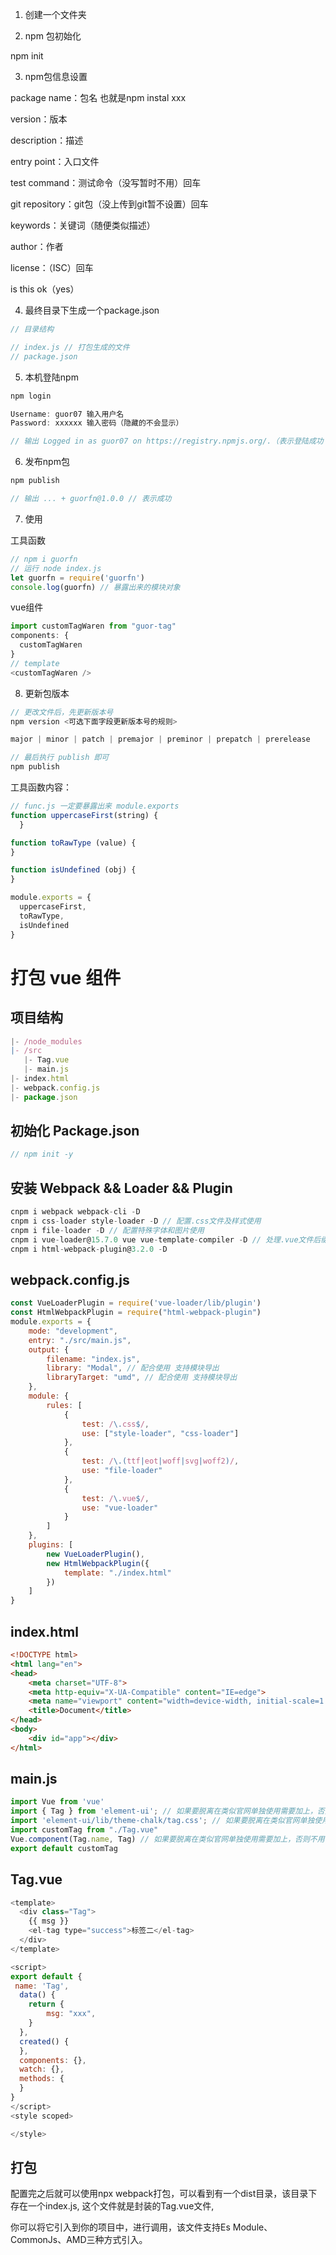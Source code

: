 1. 创建一个文件夹


2. npm 包初始化

npm init


3. npm包信息设置

package name：包名 也就是npm instal xxx

version：版本

description：描述

entry point：入口文件

test command：测试命令（没写暂时不用）回车

git repository：git包（没上传到git暂不设置）回车

keywords：关键词（随便类似描述）

author：作者

license：（ISC）回车

is this ok（yes）


4. 最终目录下生成一个package.json
```js
// 目录结构

// index.js // 打包生成的文件
// package.json 
```


5. 本机登陆npm
```javascript
npm login

Username: guor07 输入用户名
Password: xxxxxx 输入密码（隐藏的不会显示）

// 输出 Logged in as guor07 on https://registry.npmjs.org/.（表示登陆成功！）

```

6. 发布npm包
```javascript
npm publish

// 输出 ... + guorfn@1.0.0 // 表示成功

```

7. 使用

工具函数
```javascript
// npm i guorfn
// 运行 node index.js
let guorfn = require('guorfn')
console.log(guorfn) // 暴露出来的模块对象
```

vue组件
```js
import customTagWaren from "guor-tag"
components: {
  customTagWaren
}
// template
<customTagWaren />
```


8. 更新包版本
```javascript
// 更改文件后，先更新版本号
npm version <可选下面字段更新版本号的规则>

major | minor | patch | premajor | preminor | prepatch | prerelease

// 最后执行 publish 即可
npm publish

```

工具函数内容：
```javascript
// func.js 一定要暴露出来 module.exports
function uppercaseFirst(string) {
  }

function toRawType (value) {
}

function isUndefined (obj) {
}

module.exports = {
  uppercaseFirst,
  toRawType,
  isUndefined
}
```



# 打包 vue 组件

## 项目结构
```js
|- /node_modules
|- /src
   |- Tag.vue
   |- main.js
|- index.html
|- webpack.config.js
|- package.json

```

## 初始化 Package.json
```js
// npm init -y
```

## 安装 Webpack && Loader && Plugin
```js
cnpm i webpack webpack-cli -D
cnpm i css-loader style-loader -D // 配置.css文件及样式使用
cnpm i file-loader -D // 配置特殊字体和图片使用
cnpm i vue-loader@15.7.0 vue vue-template-compiler -D // 处理.vue文件后缀 / 使用Vue语法 / 处理.vue文件里的template模板语法
cnpm i html-webpack-plugin@3.2.0 -D
```

## webpack.config.js
```js
const VueLoaderPlugin = require('vue-loader/lib/plugin')
const HtmlWebpackPlugin = require("html-webpack-plugin")
module.exports = {
    mode: "development",
    entry: "./src/main.js",
    output: {
        filename: "index.js",
        library: "Modal", // 配合使用 支持模块导出
        libraryTarget: "umd", // 配合使用 支持模块导出
    },
    module: {
        rules: [
            {
                test: /\.css$/,
                use: ["style-loader", "css-loader"]  
            },
            {
                test: /\.(ttf|eot|woff|svg|woff2)/,
                use: "file-loader"
            },
            {
                test: /\.vue$/,
                use: "vue-loader"
            }
        ]
    },
    plugins: [
        new VueLoaderPlugin(),
        new HtmlWebpackPlugin({
            template: "./index.html"
        })
    ]
}

```

## index.html
```html
<!DOCTYPE html>
<html lang="en">
<head>
    <meta charset="UTF-8">
    <meta http-equiv="X-UA-Compatible" content="IE=edge">
    <meta name="viewport" content="width=device-width, initial-scale=1.0">
    <title>Document</title>
</head>
<body>
    <div id="app"></div>
</html>

```

## main.js
```js
import Vue from 'vue'
import { Tag } from 'element-ui'; // 如果要脱离在类似官网单独使用需要加上，否则不用，因为vue项目中已经提前引入了
import 'element-ui/lib/theme-chalk/tag.css'; // 如果要脱离在类似官网单独使用需要加上，否则不用，因为vue项目中已经提前引入了
import customTag from "./Tag.vue"
Vue.component(Tag.name, Tag) // 如果要脱离在类似官网单独使用需要加上，否则不用，因为vue项目中已经提前引入了
export default customTag

```

## Tag.vue
```js
<template>
  <div class="Tag">
    {{ msg }}
    <el-tag type="success">标签二</el-tag>
  </div>
</template>

<script>
export default {
 name: 'Tag',
  data() {
    return {
        msg: "xxx",
    }
  },
  created() {
  },
  components: {},
  watch: {},
  methods: {
  }
}
</script>
<style scoped>

</style>


```


## 打包

配置完之后就可以使用npx webpack打包，可以看到有一个dist目录，该目录下存在一个index.js,  这个文件就是封装的Tag.vue文件, 

你可以将它引入到你的项目中，进行调用，该文件支持Es Module、CommonJs、AMD三种方式引入。
